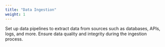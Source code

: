 ```yaml
---
title: "Data Ingestion"
weight: 1
---
```


Set up data pipelines to extract data from sources such as databases, APIs, logs, and more.
Ensure data quality and integrity during the ingestion process.

